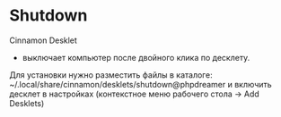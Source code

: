 Shutdown
==========

Cinnamon Desklet

- выключает компьютер после двойного клика по десклету.

Для установки нужно разместить файлы в каталоге: 
~/.local/share/cinnamon/desklets/shutdown@phpdreamer
и включить десклет в настройках (контекстное меню рабочего стола -> Add Desklets)
